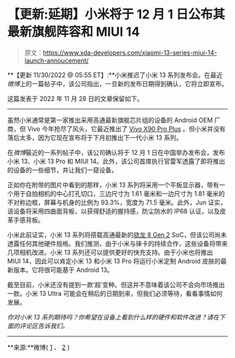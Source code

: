 # 【更新:延期】小米将于 12 月 1 日公布其最新旗舰阵容和 MIUI 14

> 原文：<https://www.xda-developers.com/xiaomi-13-series-miui-14-launch-annoucement/>

**【更新 11/30/2022 @ 05:55 ET】:**小米推迟了小米 13 系列发布会。在最近*微博*上的一篇帖子中，该公司指出，一旦新的发布日期得到确认，它将立即宣布。

这篇发表于 2022 年 11 月 28 日的文章保留如下。

* * *

虽然小米通常是第一家推出采用高通最新旗舰芯片组的设备的 Android OEM 厂商，但 Vivo 今年抢尽了风头，它最近推出了 [Vivo X90 Pro Plus](https://www.xda-developers.com/vivo-x90-series-launch/) 。但小米并没有落后太多，因为它现在宣布将于下月初推出下一代小米 13 系列。

在*微博*最近的一系列帖子中，该公司确认将于 12 月 1 日在中国举办发布会，发布小米 13、小米 13 Pro 和 MIUI 14。此外，该公司首席执行官雷军透露了即将推出的设备的一些细节，并让我们一窥设备。

正如你在附带的图片中看到的那样，小米 13 系列将采用一个平板显示器，带有一个用于自拍相机的中心打孔切口，三边尺寸为 1.61 毫米和一边尺寸为 1.81 毫米的不对称边框，屏幕与机身的比例为 93.3%，宽度为 71.5 毫米。此外，Jun 证实，该设备将采用四曲面背板，以获得舒适的握持感，防尘防水的 IP68 认证，以及皮革手感背板。

小米此前证实，小米 13 系列将搭载高通最新的[骁龙 8 Gen 2](https://www.xda-developers.com/qualcomm-snapdragon-8-gen-2/) SoC，但该公司尚未透露任何其他硬件规格。我们推测，由于小米与徕卡的持续合作，这些设备将带来几项相机改进。小米 13 系列还可以提供更好的快充支持。由于小米也将推出 MIUI 14，因此可以肯定小米 13 和小米 13 Pro 将运行小米定制 Android 皮肤的最新版本。它将很可能基于 Android 13。

截至目前，小米还没有提到一款‘超’变种。但这并不意味着该公司不会向市场推出一款。小米 13 Ultra 可能会在稍后的日期到来，但我们必须等待，看看事情如何发展。

*你对小米 13 系列期待吗？你希望在设备上看到什么样的硬件和软件改进？请在下面的评论区告诉我们。*

* * *

**来源:**微博( [1](https://weibo.com/2202387347/Mh4TpfS4f) 、 [2](https://weibo.com/leijun) )